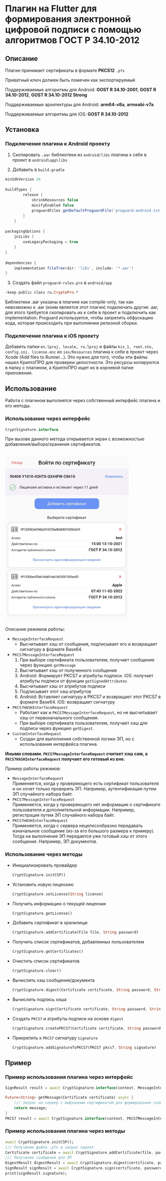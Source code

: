 # Плагин на Flutter для формирования электронной цифровой подписи с помощью алгоритмов ГОСТ Р 34.10-2012

## __Описание__
Плагин принимает сертификаты в формате __PKCS12__ ```.pfx```

Приватный ключ должен быть помечен как экспортируемый

Поддерживаемые алгоритмы для Android: __GOST R 34.10-2001__, __GOST R 34.10-2012__, __GOST R 34.10-2012 Strong__

Поддерживаемые архитектуры для Android: __arm64-v8a__, __armeabi-v7a__

Поддерживаемые алгоритмы для iOS: __GOST R 34.10-2012__


## __Установка__
### __Подключение плагина к Android проекту__
1. Скопировать ```.aar``` библиотеки из ```android/libs``` плагина к себе в проект в ```android\app\libs```

2. Добавить в ```build.gradle```
```gradle
minSdkVersion 24

buildTypes {
        release {
            shrinkResources false
            minifyEnabled false
            proguardFiles getDefaultProguardFile('proguard-android.txt'), 'proguard-rules.pro'
        }
    }

packagingOptions {
    jniLibs {
        useLegacyPackaging = true
    }
}

dependencies {
    implementation fileTree(dir: 'libs', include: '*.aar')
}
```

3. Создать файл ```proguard-rules.pro``` в ```android/app```
```pro
-keep public class ru.CryptoPro.*
```

Библиотеки .aar указаны в плагине как compile-only, так как невозможно к .aar (коим является этот плагин) подключать другие .aar, для этого требуется скопировать их к себе в проект и подключить как implementation. Proguard используется, чтобы запретить обфускацию кода, которая происходить при выполнении релизной сборки.

### __Подключение плагина к iOS проекту__
Добавить папки ```en.lproj, locale, ru.lproj``` и файлы ```kis_1, root.sto, config.ini, license.enc``` из ```ios/Resources``` плагина к себе в проект через Xcode (Add files to Runner...).
Это нужно для того, чтобы эти файлы нашел КриптоПРО для проверки целостности. Это ресурсы копируются в папку с плагином, а КриптоПРО ищет их в корневой папке приложения.

## __Использование__
Работа с плагином выполнятся через собственный интерфейс плагина и его методы.

### __Использование через интерфейс__
```dart
CryptSignature.interface
```
При вызове данного метода открывается экран с возможностью добавления/выбора/хранения сертификатов.

<br><img src="crypt_signature.jpg" alt="MarineGEO circle logo" style="height: 532px; width:400px;"/><br>

Описание режимов работы:
* ```MessageInterfaceRequest```
    * Высчитывает хэш от сообщения, подписывает его и возвращает сигнатуру в формате Base64.
* ```PKCS7MessageInterfaceRequest```
    1. При выборе сертификата пользователем, получает сообщение через функцию ```getMessage```
    2. Высчитывает хэш от полученного сообщения
    3. Android: Формирует PKCS7 и атрибуты подписи. iOS: получает атрибуты подписи от функции ```getSignedAttributes```
    4. Высчитывает хэш от атрибутов подписи
    5. Подписывает этот хэш атрибутов
    6. Android: Вставляет сигнатуру в PKCS7 и возвращает этот PKCS7 в формате Base64. iOS: возвращает сигнатуру
* ```PKCS7HASHInterfaceRequest```<br>
    * Работает как и ```PKCS7MessageInterfaceRequest```, но не высчитывает хэш от первоначального сообщения.
    * При выборе сертификата пользователем, получает хэш для подписи через функцию ```getDigest```.
* ```CustomInterfaceRequest```<br>
    * Создан для выполнения собственной логики ЭП, но с использования интерфейса плагина.

__Иными словами. ```PKCS7MessageInterfaceRequest``` считает хэш сам, а ```PKCS7HASHInterfaceRequest``` получает его готовый из вне.__

Пример работы режимов:
* ```MessageInterfaceRequest```
    <br>
    Применяется, когда у проверяющего есть сертификат пользователя и он хочет только проверить ЭП. Например, аутентификация путем ЭП случайного набора байт.
* ```PKCS7MessageInterfaceRequest```
    <br>
    Применяется, когда у проверяющего нет информации о сертификате пользователя и дополнительной информации. Например, регистрация путем ЭП случайного набора байт.
* ```PKCS7HASHInterfaceRequest```
    <br>
    Применяется, когда с сервера нецелесообразно передавать изначальное сообщение (из-за его большого размера к примеру). Тогда на выполнение ЭП передается уже готовый хэш от этого сообщения. Например, ЭП документов.

### __Использование через методы__
* Инициализировать провайдер
    ```dart
    CryptSignature.initCSP()
    ```
* Установить новую лицензию
    ```dart
    CryptSignature.setLicense(String license)
    ```
* Получить информацию о текущей лицензии
    ```dart
    CryptSignature.getLicense()
    ```
* Добавить сертификат в хранилище
    ```dart
    CryptSignature.addCertificate(File file, String password)
    ```
* Получить список сертификатов, добавленных пользователем
    ```dart
    CryptSignature.getCertificates()
    ```
* Очистить список сертификатов
    ```dart
    CryptSignature.clear()
    ```
* Вычислить хэш сообщения/документа
    ```dart
    CryptSignature.digest(Certificate certificate, String password, String message)
    ```
* Вычислить подпись хэша
    ```dart
    CryptSignature.sign(Certificate certificate, String password, String digest)
    ```
* Создать ```PKCS7``` и атрибуты подписи на основе ```digest```
    ```dart
    CryptSignature.createPKCS7(Certificate certificate, String password, String digest)
    ```
* Прикрепить к ```PKCS7``` сигнатуру ```signature```
    ```dart
    CryptSignature.addSignatureToPKCS7(PKCS7 pkcs7, String signature)
    ```

## __Пример__
### Пример использования плагина через интерфейс
```dart
SignResult result = await CryptSignature.interface(context, MessageInterfaceRequest("СООБЩЕНИЕ_В_BASE64"));
```

```dart
Future<String> getMessage(Certificate certificate) async {
    /// Запрос на сервер с выбранным сертификатом для формирования сообщения
    return message;
}
PKCS7 result = await CryptSignature.interface(context, PKCS7MessageInterfaceRequest(getMessage));
```
### Пример использования плагина через методы

```dart
await CryptSignature.initCSP();
/// Получение файла .pfx и запрос пароля
Certificate certificate = await CryptSignature.addCertificate(file, password);
/// Получение сообщения для ЭП
DigestResult digestResult = await CryptSignature.digest(certificate, password, message);
SignResult signResult = await CryptSignature.sign(certificate, password, digestResult.digest);
print(signResult.signature);
```
